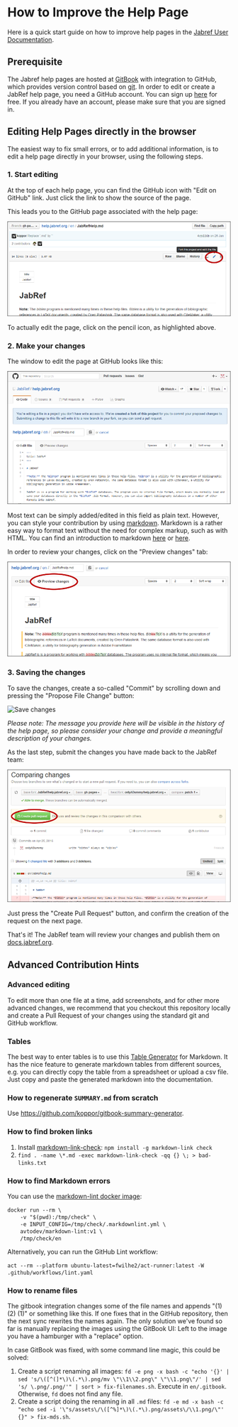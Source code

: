 # How to Improve the Help Page

Here is a quick start guide on how to improve help pages in the [Jabref User Documentation](https://docs.jabref.org).

## Prerequisite

The Jabref help pages are hosted at [GitBook](https://www.gitbook.com) with integration to GitHub, which provides version control based on [git](https://git-scm.com). In order to edit or create a JabRef help page, you need a GitHub account. You can sign up [here](https://github.com/join) for free. If you already have an account, please make sure that you are signed in.

## Editing Help Pages directly in the browser

The easiest way to fix small errors, or to add additional information, is to edit a help page directly in your browser, using the following steps.

### 1. Start editing

At the top of each help page, you can find the GitHub icon with "Edit on GitHub" link. Just click the link to show the source of the page.

This leads you to the GitHub page associated with the help page:

![](<../.gitbook/assets/screenshot-edit-pencil (1) (1) (1) (1) (1) (1) (2) (3) (3) (1) (1) (2) (1) (2).png>)

To actually edit the page, click on the pencil icon, as highlighted above.

### 2. Make your changes

The window to edit the page at GitHub looks like this:

![Edit view at GitHub](<../.gitbook/assets/screenshot-edit-page (1) (3) (3) (3) (1) (1) (2) (1) (2).png>)

Most text can be simply added/edited in this field as plain text. However, you can style your contribution by using [markdown](https://daringfireball.net/projects/markdown/). Markdown is a rather easy way to format text without the need for complex markup, such as with HTML. You can find an introduction to markdown [here](https://daringfireball.net/projects/markdown/) or [here](https://docs.github.com/en/get-started/writing-on-github/getting-started-with-writing-and-formatting-on-github/basic-writing-and-formatting-syntax).

In order to review your changes, click on the "Preview changes" tab:

![Edit view at GitHub](<../.gitbook/assets/screenshot-edit-preview (1) (1) (1) (1) (3) (3) (3) (1) (1) (2) (1) (1).png>)

### 3. Saving the changes

To save the changes, create a so-called "Commit" by scrolling down and pressing the "Propose File Change" button:

![Save changes](<../.gitbook/assets/screenshot-edit-commit (1) (2) (2) (2) (1) (1) (1).png>)

_Please note: The message you provide here will be visible in the history of the help page, so please consider your change and provide a meaningful description of your changes._

As the last step, submit the changes you have made back to the JabRef team:

![Create Pull Request](<../.gitbook/assets/screenshot-edit-pullrequest (1) (3) (3) (3) (1) (1) (2) (1) (4).png>)

Just press the "Create Pull Request" button, and confirm the creation of the request on the next page.

That's it! The JabRef team will review your changes and publish them on [docs.jabref.org](https://docs.jabref.org).

## Advanced Contribution Hints

### Advanced editing

To edit more than one file at a time, add screenshots, and for other more advanced changes, we recommend that you checkout this repository locally and create a Pull Request of your changes using the standard git and GitHub workflow.

### Tables

The best way to enter tables is to use this [Table Generator](http://www.tablesgenerator.com/markdown\_tables) for Markdown. It has the nice feature to generate markdown tables from different sources, e.g. you can directly copy the table from a spreadsheet or upload a csv file. Just copy and paste the generated markdown into the documentation.

### How to regenerate `SUMMARY.md` from scratch

Use <https://github.com/koppor/gitbook-summary-generator>.

### How to find broken links

1. Install [markdown-link-check](https://github.com/tcort/markdown-link-check): `npm install -g markdown-link check`
2. `find . -name \*.md -exec markdown-link-check -qq {} \; > bad-links.txt`

### How to find Markdown errors

You can use the [markdown-lint docker image](https://github.com/marketplace/actions/markdown-linting-action):

```shell
docker run --rm \
    -v "$(pwd):/tmp/check" \
    -e INPUT_CONFIG=/tmp/check/.markdownlint.yml \
    avtodev/markdown-lint:v1 \
    /tmp/check/en
```

Alternatively, you can run the GitHub Lint workflow:

```shell
act --rm --platform ubuntu-latest=fwilhe2/act-runner:latest -W .github/workflows/lint.yaml
```

### How to rename files

The gitbook integration changes some of the file names and appends "(1) (2) (1)" or something like this.
If one fixes that in the GitHub repository, then the next sync rewrites the names again.
The only solution we've found so far is manually replacing the images using the GitBook UI:
Left to the image you have a hamburger with a "replace" option.

In case GitBook was fixed, with some command line magic, this could be solved:

1. Create a script renaming all images: `fd -e png -x bash -c "echo '{}' | sed 's/\([^(]*\)\(.*\).png/mv \"\\1\\2.png\" \"\\1.png\"/' | sed 's/ \.png/.png/'" | sort > fix-filenames.sh`. Execute in `en/.gitbook`. Otherwise, `fd` does not find any file.
2. Create a script doing the renaming in all `.md` files: `fd -e md -x bash -c "echo sed -i '\"s/assets\/\([^%]*\)\(.*\).png/assets\/\\1.png/\"' {}" > fix-mds.sh`.
